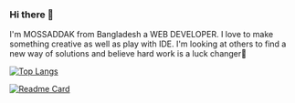 ### Hi there 👋
 I'm MOSSADDAK from Bangladesh a WEB DEVELOPER. I love to make something creative as well as play with IDE. I'm looking at others to find a new way of solutions and believe hard work is a luck changer🌱
 
[![Top Langs](https://github-readme-stats.vercel.app/api/top-langs/?username=mossaddak)](https://github.com/anuraghazra/github-readme-stats)


[![Readme Card](https://github-readme-stats.vercel.app/api/pin/?username=anuraghazra&repo=github-readme-stats)](https://github.com/anuraghazra/github-readme-stats)

